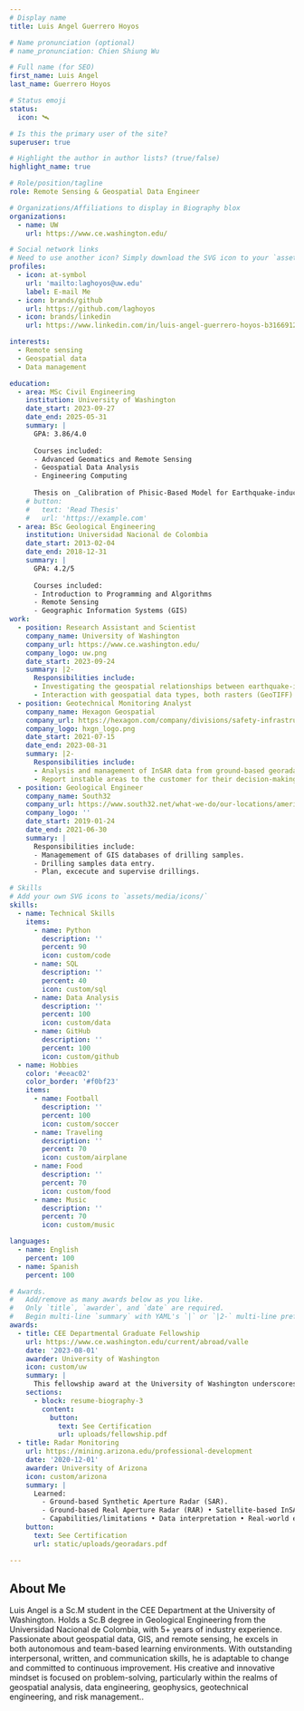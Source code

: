 ```yaml
---
# Display name
title: Luis Angel Guerrero Hoyos

# Name pronunciation (optional)
# name_pronunciation: Chien Shiung Wu

# Full name (for SEO)
first_name: Luis Angel
last_name: Guerrero Hoyos

# Status emoji
status:
  icon: 🛰

# Is this the primary user of the site?
superuser: true

# Highlight the author in author lists? (true/false)
highlight_name: true

# Role/position/tagline
role: Remote Sensing & Geospatial Data Engineer

# Organizations/Affiliations to display in Biography blox
organizations:
  - name: UW
    url: https://www.ce.washington.edu/

# Social network links
# Need to use another icon? Simply download the SVG icon to your `assets/media/icons/` folder.
profiles:
  - icon: at-symbol
    url: 'mailto:laghoyos@uw.edu'
    label: E-mail Me
  - icon: brands/github
    url: https://github.com/laghoyos
  - icon: brands/linkedin
    url: https://www.linkedin.com/in/luis-angel-guerrero-hoyos-b3166912a/

interests:
  - Remote sensing
  - Geospatial data
  - Data management

education:
  - area: MSc Civil Engineering
    institution: University of Washington
    date_start: 2023-09-27
    date_end: 2025-05-31
    summary: |
      GPA: 3.86/4.0
      
      Courses included:
      - Advanced Geomatics and Remote Sensing
      - Geospatial Data Analysis
      - Engineering Computing
      
      Thesis on _Calibration of Phisic-Based Model for Earthquake-induced Landslides Hazards_. Supervised by Prof. [Joe Wartman](https://www.ce.washington.edu/facultyfinder/joseph-wartman).
    # button:
    #   text: 'Read Thesis'
    #   url: 'https://example.com'
  - area: BSc Geological Engineering
    institution: Universidad Nacional de Colombia
    date_start: 2013-02-04
    date_end: 2018-12-31
    summary: |
      GPA: 4.2/5
      
      Courses included:
      - Introduction to Programming and Algorithms
      - Remote Sensing 
      - Geographic Information Systems (GIS)
work:
  - position: Research Assistant and Scientist
    company_name: University of Washington
    company_url: https://www.ce.washington.edu/
    company_logo: uw.png
    date_start: 2023-09-24
    summary: |2-
      Responsibilities include:
      - Investigating the geospatial relationships between earthquake-induced landslides and their reactivations.
      - Interaction with geospatial data types, both rasters (GeoTIFF) and vectors (GeoJSON, geopackage) and satellite imagery.
  - position: Geotechnical Monitoring Analyst
    company_name: Hexagon Geospatial
    company_url: https://hexagon.com/company/divisions/safety-infrastructure-geospatial
    company_logo: hxgn_logo.png
    date_start: 2021-07-15
    date_end: 2023-08-31
    summary: |2-
      Responsibilities include:
      - Analysis and management of InSAR data from ground-based georadars.
      - Report instable areas to the customer for their decision-making.
  - position: Geological Engineer
    company_name: South32
    company_url: https://www.south32.net/what-we-do/our-locations/americas/cerro-matoso
    company_logo: ''
    date_start: 2019-01-24
    date_end: 2021-06-30
    summary: |
      Responsibilities include:
      - Managemement of GIS databases of drilling samples.
      - Drilling samples data entry.
      - Plan, excecute and supervise drillings.

# Skills
# Add your own SVG icons to `assets/media/icons/`
skills:
  - name: Technical Skills
    items:
      - name: Python
        description: ''
        percent: 90
        icon: custom/code
      - name: SQL
        description: ''
        percent: 40
        icon: custom/sql
      - name: Data Analysis
        description: ''
        percent: 100
        icon: custom/data
      - name: GitHub
        description: ''
        percent: 100
        icon: custom/github
  - name: Hobbies
    color: '#eeac02'
    color_border: '#f0bf23'
    items:
      - name: Football
        description: ''
        percent: 100
        icon: custom/soccer
      - name: Traveling
        description: ''
        percent: 70
        icon: custom/airplane
      - name: Food
        description: ''
        percent: 70
        icon: custom/food
      - name: Music
        description: ''
        percent: 70
        icon: custom/music

languages:
  - name: English
    percent: 100
  - name: Spanish
    percent: 100

# Awards.
#   Add/remove as many awards below as you like.
#   Only `title`, `awarder`, and `date` are required.
#   Begin multi-line `summary` with YAML's `|` or `|2-` multi-line prefix and indent 2 spaces below.
awards:
  - title: CEE Departmental Graduate Fellowship
    url: https://www.ce.washington.edu/current/abroad/valle
    date: '2023-08-01'
    awarder: University of Washington
    icon: custom/uw
    summary: |
      This fellowship award at the University of Washington underscores my expertise in geospatial data analysis, InSAR (Interferometric Synthetic Aperture Radar) techniques, and coding proficiency. My demonstrated skills in harnessing geospatial data and employing advanced remote sensing technologies like InSAR highlight your commitment to advancing knowledge in earth sciences and spatial analysis.
    sections:
      - block: resume-biography-3
        content:
          button:
            text: See Certification
            url: uploads/fellowship.pdf
  - title: Radar Monitoring
    url: https://mining.arizona.edu/professional-development
    date: '2020-12-01'
    awarder: University of Arizona
    icon: custom/arizona
    summary: |
      Learned:
        - Ground-based Synthetic Aperture Radar (SAR).
        - Ground-based Real Aperture Radar (RAR) • Satellite-based InSAR.
        - Capabilities/limitations • Data interpretation • Real-world examples and case studies.
    button:
      text: See Certification
      url: static/uploads/georadars.pdf

---
```


## About Me

Luis Angel is a Sc.M student in the CEE Department at the University of Washington. Holds a Sc.B degree in Geological Engineering from the Universidad Nacional de Colombia, with 5+ years of industry experience. Passionate about geospatial data, GIS, and remote sensing, he excels in both autonomous and team-based learning environments. With outstanding interpersonal, written, and communication skills, he is adaptable to change and committed to continuous improvement. His creative and innovative mindset is focused on problem-solving, particularly within the realms of geospatial analysis, data engineering, geophysics, geotechnical engineering, and risk management..
